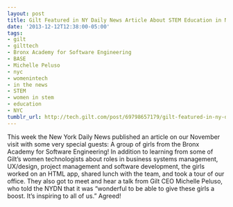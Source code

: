 ```yaml
---
layout: post
title: Gilt Featured in NY Daily News Article About STEM Education in New York City
date: '2013-12-12T12:38:00-05:00'
tags:
- gilt
- gilttech
- Bronx Academy for Software Engineering
- BASE
- Michelle Peluso
- nyc
- womenintech
- in the news
- STEM
- women in stem
- education
- NYC
tumblr_url: http://tech.gilt.com/post/69798657179/gilt-featured-in-ny-daily-news-article-about-stem
---
```


This week the New York Daily News published an article on our November visit with some very special guests: A group of girls from the Bronx Academy for Software Engineering! In addition to learning from some of Gilt’s women technologists about roles in business systems management, UX/design, project management and software development, the girls worked on an HTML app, shared lunch with the team, and took a tour of our office. They also got to meet and hear a talk from Gilt CEO Michelle Peluso, who told the NYDN that it was “wonderful to be able to give these girls a boost. It’s inspiring to all of us.” Agreed!
